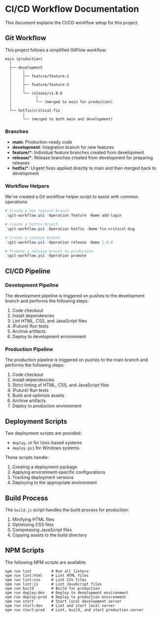 # CI/CD Workflow Documentation

This document explains the CI/CD workflow setup for this project.

## Git Workflow

This project follows a simplified GitFlow workflow:

```
main (production)
  │
  ├── development
  │     │
  │     ├── feature/feature-1
  │     │
  │     ├── feature/feature-2
  │     │
  │     └── release/v1.0.0
  │           │
  │           └── (merged to main for production)
  │
  └── hotfix/critical-fix
        │
        └── (merged to both main and development)
```

### Branches

- **main**: Production-ready code
- **development**: Integration branch for new features
- **feature/***:  Individual feature branches created from development
- **release/***:  Release branches created from development for preparing releases
- **hotfix/***:   Urgent fixes applied directly to main and then merged back to development

### Workflow Helpers

We've created a Git workflow helper script to assist with common operations:

```powershell
# Create a new feature branch
.\git-workflow.ps1 -Operation feature -Name add-login

# Create a hotfix branch
.\git-workflow.ps1 -Operation hotfix -Name fix-critical-bug

# Create a release branch
.\git-workflow.ps1 -Operation release -Name 1.0.0

# Promote a release branch to production
.\git-workflow.ps1 -Operation promote
```

## CI/CD Pipeline

### Development Pipeline

The development pipeline is triggered on pushes to the development branch and performs the following steps:

1. Code checkout
2. Install dependencies
3. Lint HTML, CSS, and JavaScript files
4. (Future) Run tests
5. Archive artifacts
6. Deploy to development environment

### Production Pipeline

The production pipeline is triggered on pushes to the main branch and performs the following steps:

1. Code checkout
2. Install dependencies
3. Strict linting of HTML, CSS, and JavaScript files
4. (Future) Run tests
5. Build and optimize assets
6. Archive artifacts
7. Deploy to production environment

## Deployment Scripts

Two deployment scripts are provided:

- `deploy.sh` for Unix-based systems
- `deploy.ps1` for Windows systems

These scripts handle:

1. Creating a deployment package
2. Applying environment-specific configurations
3. Tracking deployment versions
4. Deploying to the appropriate environment

## Build Process

The `build.js` script handles the build process for production:

1. Minifying HTML files
2. Optimizing CSS files
3. Compressing JavaScript files
4. Copying assets to the build directory

## NPM Scripts

The following NPM scripts are available:

```
npm run lint         # Run all linters
npm run lint:html    # Lint HTML files
npm run lint:css     # Lint CSS files
npm run lint:js      # Lint JavaScript files
npm run build        # Build for production
npm run deploy:dev   # Deploy to development environment
npm run deploy:prod  # Deploy to production environment
npm run start        # Start local development server
npm run start:dev    # Lint and start local server
npm run start:prod   # Lint, build, and start production server
```
